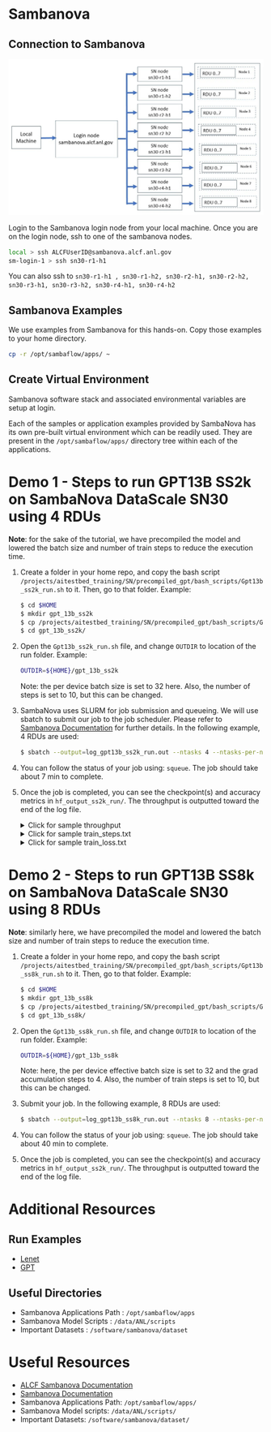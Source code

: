 # Sambanova

## Connection to Sambanova 

![Sambanova connection diagram](./sambanova_login.jpg)

Login to the Sambanova login node from your local machine.
Once you are on the login node, ssh to one of the sambanova nodes.

```bash
local > ssh ALCFUserID@sambanova.alcf.anl.gov
sm-login-1 > ssh sn30-r1-h1       
```

You can also ssh to `sn30-r1-h1 , sn30-r1-h2, sn30-r2-h1, sn30-r2-h2, sn30-r3-h1, sn30-r3-h2, sn30-r4-h1, sn30-r4-h2`

## Sambanova Examples

We use examples from Sambanova for this hands-on. 
Copy those examples to your home directory. 
```bash
cp -r /opt/sambaflow/apps/ ~
```

## Create Virtual Environment 

Sambanova software stack and associated environmental variables are setup at login. 

Each of the samples or application examples provided by SambaNova has its own pre-built virtual environment which can be readily used. They are present in the `/opt/sambaflow/apps/` directory tree within each of the applications. 

# Demo 1 - Steps to run GPT13B SS2k on SambaNova DataScale SN30 using 4 RDUs

**Note**: for the sake of the tutorial, we have precompiled the model and lowered the batch size and number of train steps to reduce the execution time.

1. Create a folder in your home repo, and copy the bash script `/projects/aitestbed_training/SN/precompiled_gpt/bash_scripts/Gpt13b_ss2k_run.sh` to it. Then, go to that folder. Example:

   ```bash
   $ cd $HOME
   $ mkdir gpt_13b_ss2k
   $ cp /projects/aitestbed_training/SN/precompiled_gpt/bash_scripts/Gpt13b_ss2k_run.sh gpt_13b_ss2k/
   $ cd gpt_13b_ss2k/
   ```

2. Open the `Gpt13b_ss2k_run.sh` file, and change `OUTDIR` to location of the run folder. Example:
   ```bash
   OUTDIR=${HOME}/gpt_13b_ss2k
   ```
   Note: the per device batch size is set to 32 here. Also, the number of steps is set to 10, but this can be changed. 

3. SambaNova uses SLURM for job submission and queueing. We will use sbatch to submit our job to the job scheduler. Please refer to [Sambanova Documentation](https://docs.alcf.anl.gov/ai-testbed/sambanova/job-queuing-and-submission/) for further details. In the following example, 4 RDUs are used:

   ```bash
   $ sbatch --output=log_gpt13b_ss2k_run.out --ntasks 4 --ntasks-per-node 4 --nodes 1 --gres=rdu:1 --cpus-per-task=32 Gpt13b_ss2k_run.sh
   ```

4. You can follow the status of your job using: `squeue`. The job should take about 7 min to complete.

5. Once the job is completed, you can see the checkpoint(s) and accuracy metrics in `hf_output_ss2k_run/`. The throughput is outputted toward the end of the log file.

   <details>
    <summary>Click for sample throughput</summary>

   ```bash
   2023-10-23 22:30:31,828 - apps.nlp.transformers_on_rdu.tasks.lm_tasks.gpt2_task - Process ID 2232802 - info     - {'e2e_train_time': 281.6137180328369, 'e2e_training_tokens_per_second': 9308.637442492533, 'training_tokens_per_second(exclude warmup overhead)': 10053.022322804007, 'final_loss': 9.262810707092285}
    ```

    </details>

    <details>
    <summary>Click for sample train_steps.txt</summary>

    ```bash
    1
    2
    3
    4
    5
    6
    7
    8
    9
    10
    ```

    </details>

   <details>
    <summary>Click for sample train_loss.txt</summary>

    ```bash
   11.62805
   10.81699
   10.12060
   9.91110
   9.92652
   9.87338
   9.54991
   9.52660
   9.31008
   9.31859
    ```

    </details>

# Demo 2 - Steps to run GPT13B SS8k on SambaNova DataScale SN30 using 8 RDUs

**Note**: similarly here, we have precompiled the model and lowered the batch size and number of train steps to reduce the execution time.

1. Create a folder in your home repo, and copy the bash script `/projects/aitestbed_training/SN/precompiled_gpt/bash_scripts/Gpt13b_ss8k_run.sh` to it. Then, go to that folder. Example:
   
   ```bash
   $ cd $HOME
   $ mkdir gpt_13b_ss8k
   $ cp /projects/aitestbed_training/SN/precompiled_gpt/bash_scripts/Gpt13b_ss8k_run.sh gpt_13b_ss8k/
   $ cd gpt_13b_ss8k/
   ```

2. Open the `Gpt13b_ss8k_run.sh` file, and change `OUTDIR` to location of the run folder. Example:
   ```bash
   OUTDIR=${HOME}/gpt_13b_ss8k
   ```
   Note: here, the per device effective batch size is set to 32 and the grad accumulation steps to 4. Also, the number of train steps is set to 10, but this can be changed. 

2. Submit your job. In the following example, 8 RDUs are used:
   ```bash
   $ sbatch --output=log_gpt13b_ss8k_run.out --ntasks 8 --ntasks-per-node 8 --nodes 1 --gres=rdu:1 --cpus-per-task=16 Gpt13b_ss8k_run.sh
   ```

4. You can follow the status of your job using: `squeue`. The job should take about 40 min to complete.

5. Once the job is completed, you can see the checkpoint(s) and accuracy metrics in `hf_output_ss2k_run/`. The throughput is outputted toward the end of the log file.

# Additional Resources

## Run Examples 

* [Lenet](./lenet.md)
* [GPT](./gpt.md)

## Useful Directories 

* Sambanova Applications Path : `/opt/sambaflow/apps`
* Sambanova Model Scripts : `/data/ANL/scripts`
* Important Datasets  : `/software/sambanova/dataset`

# Useful Resources 

* [ALCF Sambanova Documentation](https://docs.alcf.anl.gov/ai-testbed/sambanova_gen2/getting-started/)
* [Sambanova Documentation](https://docs.sambanova.ai/developer/latest/sambaflow-intro.html) 
* Sambanova Applications Path: `/opt/sambaflow/apps/`
* Sambanova Model scripts: `/data/ANL/scripts/`
* Important Datasets: `/software/sambanova/dataset/`
